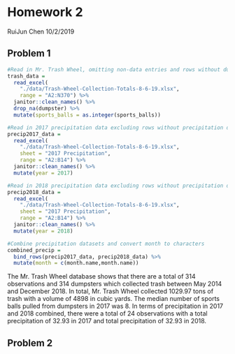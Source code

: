 Homework 2
================
RuiJun Chen
10/2/2019

## Problem 1

``` r
#Read in Mr. Trash Wheel, omitting non-data entries and rows without dumpster-specific data, then rounding sports balls to integers
trash_data = 
  read_excel(
    "./data/Trash-Wheel-Collection-Totals-8-6-19.xlsx", 
    range = "A2:N370") %>% 
  janitor::clean_names() %>% 
  drop_na(dumpster) %>% 
  mutate(sports_balls = as.integer(sports_balls))
```

``` r
#Read in 2017 precipitation data excluding rows without precipitation data and adding year
precip2017_data = 
  read_excel(
    "./data/Trash-Wheel-Collection-Totals-8-6-19.xlsx", 
    sheet = "2017 Precipitation",
    range = "A2:B14") %>% 
  janitor::clean_names() %>% 
  mutate(year = 2017)

#Read in 2018 precipitation data excluding rows without precipitation data and adding year
precip2018_data = 
  read_excel(
    "./data/Trash-Wheel-Collection-Totals-8-6-19.xlsx", 
    sheet = "2017 Precipitation",
    range = "A2:B14") %>% 
  janitor::clean_names() %>% 
  mutate(year = 2018)

#Combine precipitation datasets and convert month to characters
combined_precip = 
  bind_rows(precip2017_data, precip2018_data) %>% 
  mutate(month = c(month.name,month.name))
```

The Mr. Trash Wheel database shows that there are a total of 314
observations and 314 dumpsters which collected trash between May 2014
and December 2018. In total, Mr. Trash Wheel collected 1029.97 tons of
trash with a volume of 4898 in cubic yards. The median number of sports
balls pulled from dumpsters in 2017 was 8. In terms of precipitation in
2017 and 2018 combined, there were a total of 24 observations with a
total precipitation of 32.93 in 2017 and total precipitation of 32.93 in
2018.

## Problem 2
